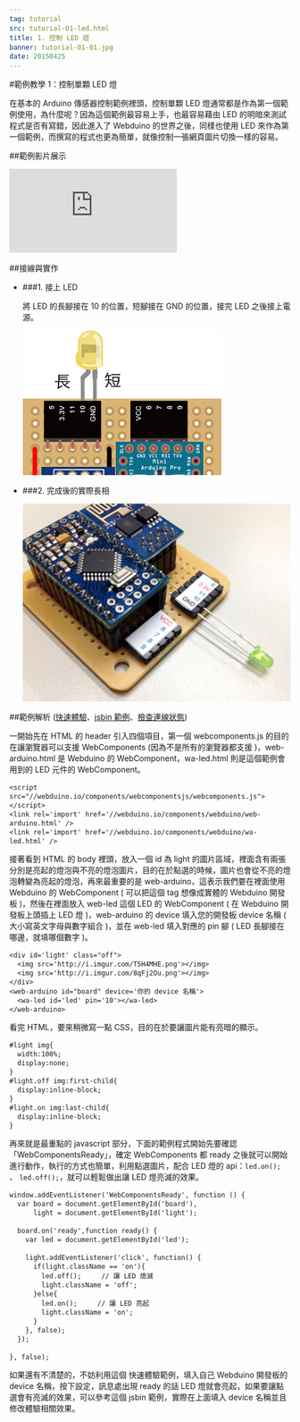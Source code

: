 ```yaml
---
tag: tutorial
src: tutorial-01-led.html
title: 1. 控制 LED 燈
banner: tutorial-01-01.jpg
date: 20150425
---
```


<!-- @@master  = ../../_layout.html-->

<!-- @@block  =  meta-->

<title>範例教學 1：控制單顆 LED 燈 :::: Webduino = Web × Arduino</title>

<meta property="og:description" content="在基本的 Arduino 傳感器控制範例裡頭，控制單顆 LED 燈通常都是作為第一個範例使用，為什麼呢？因為這個範例最容易上手，也最容易藉由 LED 的明暗來測試程式是否有寫錯，因此進入了 Webduino 的世界之後，同樣也使用 LED 來作為第一個範例，而撰寫的程式也更為簡單，就像控制一張網頁圖片切換一樣的容易。">

<!-- @@close-->




<!-- @@block  =  tutorials-->
#範例教學 1：控制單顆 LED 燈

在基本的 Arduino 傳感器控制範例裡頭，控制單顆 LED 燈通常都是作為第一個範例使用，為什麼呢？因為這個範例最容易上手，也最容易藉由 LED 的明暗來測試程式是否有寫錯，因此進入了 Webduino 的世界之後，同樣也使用 LED 來作為第一個範例，而撰寫的程式也更為簡單，就像控制一張網頁圖片切換一樣的容易。

##範例影片展示

<iframe class="youtube" src="https://www.youtube.com/embed/AIGx_sUx1IU" frameborder="0" allowfullscreen></iframe>

##接線與實作

- ###1. 接上 LED

	將 LED 的長腳接在 10 的位置，短腳接在 GND 的位置，接完 LED 之後接上電源。

	![](../img/tutorials/tutorial-01-02.jpg)

- ###2. 完成後的實際長相

	![](../img/tutorials/tutorial-01-03.jpg)

##範例解析 ([快速體驗](http://webduinoio.github.io/samples/content/led/)、[jsbin 範例](http://jsbin.com/raniwi/5/edit?html,output)、[檢查連線狀態](http://webduino.io/device.html))

一開始先在 HTML 的 header 引入四個項目，第一個 webcomponents.js 的目的在讓瀏覽器可以支援 WebComponents (因為不是所有的瀏覽器都支援 )，web-arduino.html 是 Webduino 的 WebComponent，wa-led.html 則是這個範例會用到的 LED 元件的 WebComponent。


	<script src="//webduino.io/components/webcomponentsjs/webcomponents.js"></script>
	<link rel='import' href='//webduino.io/components/webduino/web-arduino.html' />
	<link rel='import' href='//webduino.io/components/webduino/wa-led.html' />

接著看到 HTML 的 body 裡頭，放入一個 id 為 light 的圖片區域，裡面含有兩張分別是亮起的燈泡與不亮的燈泡圖片，目的在於點選的時候，圖片也會從不亮的燈泡轉變為亮起的燈泡，再來最重要的是 web-arduino，這表示我們要在裡面使用 Webduino 的 WebComponent ( 可以把這個 tag 想像成實體的 Webduino 開發板 )，然後在裡面放入 web-led 這個 LED 的 WebComponent ( 在 Webduino 開發板上頭插上 LED 燈 )，web-arduino 的 device 填入您的開發板 device 名稱 ( 大小寫英文字母與數字組合 )，並在 web-led 填入對應的 pin 腳 ( LED 長腳接在哪邊，就填哪個數字 )。

	<div id='light' class="off">
	  <img src='http://i.imgur.com/T5H4MHE.png'></img>
	  <img src='http://i.imgur.com/8qFj2Ou.png'></img>
	</div>
	<web-arduino id="board" device='你的 device 名稱'>
	  <wa-led id='led' pin='10'></wa-led>
	</web-arduino>

看完 HTML，要來稍微寫一點 CSS，目的在於要讓圖片能有亮暗的顯示。

	#light img{
	  width:100%;
	  display:none;
	}
	#light.off img:first-child{
	  display:inline-block;
	}
	#light.on img:last-child{
	  display:inline-block;
	}

再來就是最重點的 javascript 部分，下面的範例程式開始先要確認「WebComponentsReady」，確定 WebComponents 都 ready 之後就可以開始進行動作，執行的方式也簡單，利用點選圖片，配合 LED 燈的 api：`led.on();` 、 `led.off();`，就可以輕鬆做出讓 LED 燈亮滅的效果。

	window.addEventListener('WebComponentsReady', function () {
	  var board = document.getElementById('board'),
	      light = document.getElementById('light');

	  board.on('ready',function ready() {
	    var led = document.getElementById('led');

	    light.addEventListener('click', function() {
	      if(light.className == 'on'){
	        led.off();     // 讓 LED 熄滅
	        light.className = 'off';
	      }else{
	        led.on();     // 讓 LED 亮起
	        light.className = 'on';
	      }
	    }, false);
	  });

	}, false);

如果還有不清楚的，不妨利用這個 快速體驗範例，填入自己 Webduino 開發板的 device 名稱，按下設定，訊息處出現 ready 的話 LED 燈就會亮起，如果要讓點選會有亮滅的效果，可以參考這個 jsbin 範例，實際在上面填入 device 名稱並且修改體驗相關效果。




<!-- @@close-->
